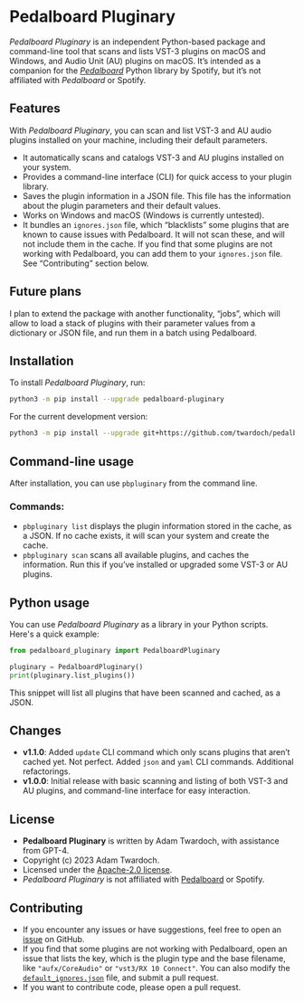 # Pedalboard Pluginary

_Pedalboard Pluginary_ is an independent Python-based package and command-line tool that scans and lists VST-3 plugins on macOS and Windows, and Audio Unit (AU) plugins on macOS. It’s intended as a companion for the _[Pedalboard](https://github.com/spotify/pedalboard)_ Python library by Spotify, but it’s not affiliated with _Pedalboard_ or Spotify.

## Features

With _Pedalboard Pluginary_, you can scan and list VST-3 and AU audio plugins installed on your machine, including their default parameters. 

- It automatically scans and catalogs VST-3 and AU plugins installed on your system.
- Provides a command-line interface (CLI) for quick access to your plugin library.
- Saves the plugin information in a JSON file. This file has the information about the plugin parameters and their default values. 
- Works on Windows and macOS (Windows is currently untested).
- It bundles an `ignores.json` file, which “blacklists” some plugins that are known to cause issues with Pedalboard. It will not scan these, and will not include them in the cache. If you find that some plugins are not working with Pedalboard, you can add them to your `ignores.json` file. See “Contributing” section below.

## Future plans

I plan to extend the package with another functionality, “jobs”, which will allow to load a stack of plugins with their parameter values from a dictionary or JSON file, and run them in a batch using Pedalboard. 

## Installation

To install _Pedalboard Pluginary_, run:

```bash
python3 -m pip install --upgrade pedalboard-pluginary
```

For the current development version:

```bash
python3 -m pip install --upgrade git+https://github.com/twardoch/pedalboard-pluginary
```

## Command-line usage

After installation, you can use `pbpluginary` from the command line.

### Commands:

- `pbpluginary list` displays the plugin information stored in the cache, as a JSON. If no cache exists, it will scan your system and create the cache.
- `pbpluginary scan` scans all available plugins, and caches the information. Run this if you’ve installed or upgraded some VST-3 or AU plugins.

## Python usage

You can use _Pedalboard Pluginary_ as a library in your Python scripts. Here's a quick example:

```python
from pedalboard_pluginary import PedalboardPluginary

pluginary = PedalboardPluginary()
print(pluginary.list_plugins())
```

This snippet will list all plugins that have been scanned and cached, as a JSON.

## Changes

- **v1.1.0**: Added `update` CLI command which only scans plugins that aren’t cached yet. Not perfect. Added `json` and `yaml` CLI commands. Additional refactorings. 
- **v1.0.0**: Initial release with basic scanning and listing of both VST-3 and AU plugins, and command-line interface for easy interaction.

## License

- **Pedalboard Pluginary** is written by Adam Twardoch, with assistance from GPT-4.
- Copyright (c) 2023 Adam Twardoch.
- Licensed under the [Apache-2.0 license](https://raw.githubusercontent.com/twardoch/pedalboard-pluginary/main/LICENSE.txt).
- _Pedalboard Pluginary_ is not affiliated with [Pedalboard](https://github.com/spotify/pedalboard) or Spotify.

## Contributing

- If you encounter any issues or have suggestions, feel free to open an [issue](https://github.com/twardoch/pedalboard-pluginary/issues) on GitHub. 
- If you find that some plugins are not working with Pedalboard, open an issue that lists the key, which is the plugin type and the base filename, like `"aufx/CoreAudio"` or `"vst3/RX 10 Connect"`. You can also modify the [`default_ignores.json`](https://raw.githubusercontent.com/twardoch/pedalboard-pluginary/main/src/pedalboard_pluginary/resources/default_ignores.json) file, and submit a pull request.
- If you want to contribute code, please open a pull request. 
